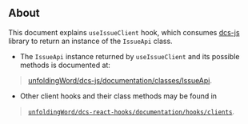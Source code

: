 <!-- title: Issue -->

## About

This document explains `useIssueClient` hook, which consumes [dcs-js](https://github.com/unfoldingWord/dcs-js) library to return an instance of the `IssueApi` class.

* The `IssueApi` instance returned by `useIssueClient` and its possible methods is documented at:

> [unfoldingWord/dcs-js/documentation/classes/IssueApi](https://github.com/unfoldingWord/dcs-js/blob/master/documentation/classes/IssueApi.md).

* Other client hooks and their class methods may be found in

> [`unfoldingWord/dcs-react-hooks/documentation/hooks/clients`](/#/Hooks/Clients).
